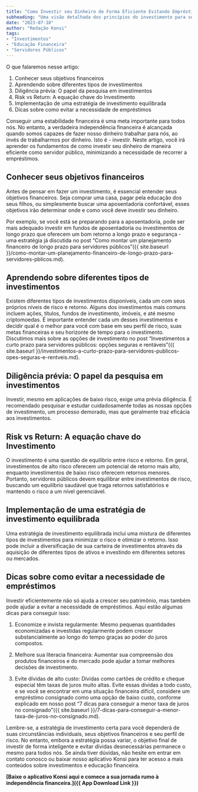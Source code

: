 ```yaml
---
title: "Como Investir seu Dinheiro de Forma Eficiente Evitando Empréstimos"
subheading: "Uma visão detalhada dos princípios do investimento para servidores públicos que busca a independência financeira."
date: "2023-07-18"
author: "Redação Konsi"
tags:
- "Investimentos"
- "Educação Financeira"
- "Servidores Públicos"
---
```


O que falaremos nesse artigo:
1. Conhecer seus objetivos financeiros
2. Aprendendo sobre diferentes tipos de investimentos
3. Diligência prévia: O papel da pesquisa em investimentos
4. Risk vs Return: A equação chave do Investimento
5. Implementação de uma estratégia de investimento equilibrada
6. Dicas sobre como evitar a necessidade de empréstimos

Conseguir uma estabilidade financeira é uma meta importante para todos nós. No entanto, a verdadeira independência financeira é alcançada quando somos capazes de fazer nosso dinheiro trabalhar para nós, ao invés de trabalharmos por dinheiro. Isto é - investir. Neste artigo, você irá aprender os fundamentos de como investir seu dinheiro de maneira eficiente como servidor público, minimizando a necessidade de recorrer a empréstimos.

## Conhecer seus objetivos financeiros

Antes de pensar em fazer um investimento, é essencial entender seus objetivos financeiros. Seja comprar uma casa, pagar pela educação dos seus filhos, ou simplesmente buscar uma aposentadoria confortável, esses objetivos irão determinar onde e como você deve investir seu dinheiro.

Por exemplo, se você está se preparando para a aposentadoria, pode ser mais adequado investir em fundos de aposentadoria ou investimentos de longo prazo que oferecem um bom retorno a longo prazo e segurança - uma estratégia já discutida no post “Como montar um planejamento financeiro de longo prazo para servidores públicos”({{ site.baseurl }}/como-montar-um-planejamento-financeiro-de-longo-prazo-para-servidores-pblicos.md).

## Aprendendo sobre diferentes tipos de investimentos

Existem diferentes tipos de investimentos disponíveis, cada um com seus próprios níveis de risco e retorno. Alguns dos investimentos mais comuns incluem ações, títulos, fundos de investimento, imóveis, e até mesmo criptomoedas. É importante entender cada um desses investimentos e decidir qual é o melhor para você com base em seu perfil de risco, suas metas financeiras e seu horizonte de tempo para o investimento. Discutimos mais sobre as opções de investimento no post “Investimentos a curto prazo para servidores públicos: opções seguras e rentáveis”({{ site.baseurl }}/investimentos-a-curto-prazo-para-servidores-publicos-opes-seguras-e-rentveis.md).

## Diligência prévia: O papel da pesquisa em investimentos

Investir, mesmo em aplicações de baixo risco, exige uma prévia diligência. É recomendado pesquisar e estudar cuidadosamente todas as nossas opções de investimento, um processo demorado, mas que geralmente traz eficácia aos investimentos.

## Risk vs Return: A equação chave do Investimento

O investimento é uma questão de equilíbrio entre risco e retorno. Em geral, investimentos de alto risco oferecem um potencial de retorno mais alto, enquanto investimentos de baixo risco oferecem retornos menores. Portanto, servidores públicos devem equilibrar entre investimentos de risco, buscando um equilíbrio saudável que traga retornos satisfatórios e mantendo o risco a um nível gerenciável.

## Implementação de uma estratégia de investimento equilibrada

Uma estratégia de investimento equilibrada inclui uma mistura de diferentes tipos de investimentos para minimizar o risco e otimizar o retorno. Isso pode incluir a diversificação de sua carteira de investimentos através da aquisição de diferentes tipos de ativos e investindo em diferentes setores ou mercados.

## Dicas sobre como evitar a necessidade de empréstimos

Investir eficientemente não só ajuda a crescer seu patrimônio, mas também pode ajudar a evitar a necessidade de empréstimos. Aqui estão algumas dicas para conseguir isso:

1. Economize e invista regularmente: Mesmo pequenas quantidades economizadas e investidas regularmente podem crescer substancialmente ao longo do tempo graças ao poder do juros compostos.

2. Melhore sua literacia financeira: Aumentar sua compreensão dos produtos financeiros e do mercado pode ajudar a tomar melhores decisões de investimento. 

3. Evite dívidas de alto custo: Dívidas como cartões de crédito e cheque especial têm taxas de juros muito altas. Evite essas dívidas a todo custo, e se você se encontrar em uma situação financeira difícil, considere um empréstimo consignado como uma opção de baixo custo, conforme explicado em nosso post “7 dicas para conseguir a menor taxa de juros no consignado"({{ site.baseurl }}/7-dicas-para-conseguir-a-menor-taxa-de-juros-no-consignado.md).

Lembre-se, a estratégia de investimento certa para você dependerá de suas circunstâncias individuais, seus objetivos financeiros e seu perfil de risco. No entanto, embora a estratégia possa variar, o objetivo final de investir de forma inteligente e evitar dívidas desnecessárias permanece o mesmo para todos nós. Se ainda tiver dúvidas, não hesite em entrar em contato conosco ou baixar nosso aplicativo Konsi para ter acesso a mais conteúdos sobre investimentos e educação financeira.

**[Baixe o aplicativo Konsi aqui e comece a sua jornada rumo à independência financeira.]({{ App Download Link }})**
